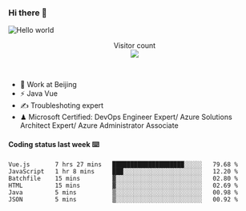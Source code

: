 ### Hi there 👋

<img src="https://raw.githubusercontent.com/sagar-viradiya/sagar-viradiya/master/resources/banner.png" alt="Hello world">
<p align="center"> 
  Visitor count<br/>
  <img src="https://profile-counter.glitch.me/youszoe/count.svg" />
</p>
<br/>

- 🍻 Work at Beijing 
- ⚡ Java Vue
- ✍️ Troubleshoting expert
- ♟  Microsoft Certified: DevOps Engineer Expert/ Azure Solutions Architect Expert/ Azure Administrator Associate

#### Coding status last week ⌨️

<!--START_SECTION:waka-->

```text
Vue.js       7 hrs 27 mins   ████████████████████░░░░░   79.68 %
JavaScript   1 hr 8 mins     ███░░░░░░░░░░░░░░░░░░░░░░   12.20 %
Batchfile    15 mins         ▓░░░░░░░░░░░░░░░░░░░░░░░░   02.80 %
HTML         15 mins         ▓░░░░░░░░░░░░░░░░░░░░░░░░   02.69 %
Java         5 mins          ▒░░░░░░░░░░░░░░░░░░░░░░░░   00.98 %
JSON         5 mins          ▒░░░░░░░░░░░░░░░░░░░░░░░░   00.92 %
```

<!--END_SECTION:waka-->

<br/>
<center><img src="http://ghchart.rshah.org/409ba5/yousazoe" alt="" /></center>


